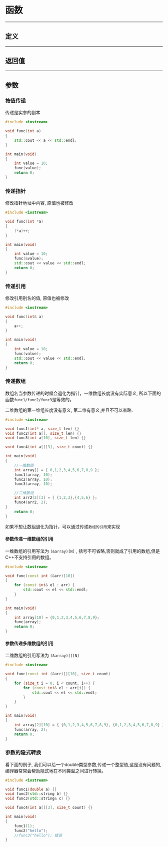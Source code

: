 # 函数

---

## 定义

---

## 返回值

----

## 参数

### 按值传递

传递是实参的副本

```cpp
#include <iostream>

void func(int a)
{
	std::cout << a << std::endl;
}

int main(void)
{
	int value = 10;
	func(value);
	return 0;
}
```

### 传递指针

修改指针地址中内容, 原值也被修改

```cpp
#include <iostream>

void func(int *a)
{
	(*a)++;
}

int main(void)
{
	int value = 10;
	func(&value);
	std::cout << value << std::endl;
	return 0;
}
```

### 传递引用

修改引用别名的值, 原值也被修改

```cpp
#include <iostream>

void func(int& a)
{
	a++;
}

int main(void)
{
	int value = 10;
	func(value);
	std::cout << value << std::endl;
	return 0;
}
```

### 传递数组

数组名当参数传递的时候会退化为指针，一维数组长度没有实际意义, 所以下面的函数`func1/func2/func3`是等效的。

二维数组的第一维组长度没有意义, 第二维有意义,并且不可以省略.

```cpp
#include <iostream>

void func1(int* a, size_t len) {}
void func2(int a[], size_t len) {}
void func3(int a[10], size_t len) {}

void func4(int a[][3], size_t count) {}

int main(void)
{
	//一维数组
	int array[] = { 0,1,2,3,4,5,6,7,8,9 };
	func1(array, 10);
	func2(array, 10);
	func3(array, 10);

	//二维数组
	int arr2[2][3] = { {1,2,3},{4,5,6} };
	func4(arr2, 2);
}
	return 0;
}
```

如果不想让数组退化为指针，可以通过传递`数组的引用`来实现

#### 参数传递一维数组的引用

一维数组的引用写法为 `(&array)[N]` , 括号不可省略,否则就成了引用的数组,但是C++不支持引用的数组。

```cpp
#include <iostream>

void func(const int (&arr)[10])
{
	for (const int& el : arr) {
		std::cout << el << std::endl;
	}
}

int main(void)
{
	int array[10] = {0,1,2,3,4,5,6,7,8,9};
	func(array); 
	return 0;
}
```

#### 参数传递多维数组的引用

二维数组的引用写法为 `(&array)[][N]`

```cpp
#include <iostream>

void func(const int (&arr)[][10], size_t count)
{
	for (size_t i = 0; i < count; i++) {
		for (const int& el : arr[i]) {
			std::cout << el << std::endl;
		}
	}
}

int main(void)
{
	int array[2][10] = { {0,1,2,3,4,5,6,7,8,9}, {0,1,2,3,4,5,6,7,8,9} };
	func(array, 2);
	return 0;
}
```

### 参数的隐式转换

看下面的例子, 我们可以给一个double类型参数,传递一个整型值,这是没有问题的, 编译器常常会帮助隐式地在不同类型之间进行转换。

```cpp
#include <iostream>

void func1(double a) {}
void func2(std::string b) {}
void func3(std::string& c) {}

void func4(int a[][3], size_t count) {}

int main(void)
{
	func1(1);
	func2("hello");
	//func3("hello"); 错误
}

```


